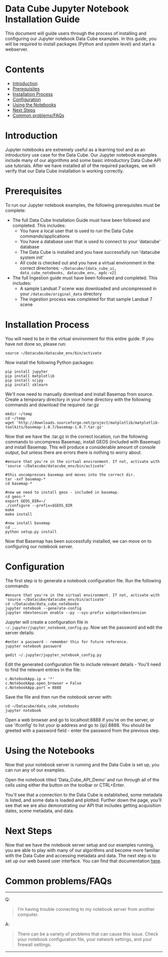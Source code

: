 Data Cube Jupyter Notebook Installation Guide
=================

This document will guide users through the process of installing and configuring our Jupyter notebook Data Cube examples. In this guide, you will be required to install packages (Python and system level) and start a webserver.

Contents
=================

  * [Introduction](#introduction)
  * [Prerequisites](#prerequisites)
  * [Installation Process](#installation_process)
  * [Configuration](#configuration)
  * [Using the Notebooks](#using_notebooks)
  * [Next Steps](#next_steps)
  * [Common problems/FAQs](#faqs)

<a name="introduction"></a> Introduction
========  
Jupyter notebooks are extremely useful as a learning tool and as an introductory use case for the Data Cube. Our Jupyter notebook examples include many of our algorithms and some basic introductory Data Cube API use tutorials. After we have installed all of the required packages, we will verify that our Data Cube installation is working correctly.  

<a name="prerequisites"></a> Prerequisites
========  

To run our Jupyter notebook examples, the following prerequisites must be complete:

* The full Data Cube Installation Guide must have been followed and completed. This includes:
  * You have a local user that is used to run the Data Cube commands/applications
  * You have a database user that is used to connect to your 'datacube' database
  * The Data Cube is installed and you have successfully run 'datacube system init'
  * All code is checked out and you have a virtual environment in the correct directories: `~/Datacube/{data_cube_ui, data_cube_notebooks, datacube_env, agdc-v2}`
* The full Ingestion guide must have been followed and completed. This includes:
  * A sample Landsat 7 scene was downloaded and uncompressed in your `/datacube/original_data` directory
  * The ingestion process was completed for that sample Landsat 7 scene

<a name="installation_process"></a> Installation Process
========  

You will need to be in the virtual environment for this entire guide. If you have not done so, please run:

```
source ~/Datacube/datacube_env/bin/activate
```

Now install the following Python packages:

```
pip install jupyter
pip install matplotlib
pip install scipy
pip install sklearn
```

We'll now need to manually download and install Basemap from source. Create a temporary directory in your home directory with the following commands and download the required .tar.gz

```
mkdir ~/temp
cd ~/temp
wget 'http://downloads.sourceforge.net/project/matplotlib/matplotlib-toolkits/basemap-1.0.7/basemap-1.0.7.tar.gz'
```

Now that we have the .tar.gz in the correct location, run the following commands to uncompress Basemap, install GEOS (included with Basemap) and install Basemap. This will produce a considerable amount of console output, but unless there are errors there is nothing to worry about.

```
#ensure that you're in the virtual environment. If not, activate with 'source ~/Datacube/datacube_env/bin/activate'

#this uncompresses basemap and moves into the correct dir.
tar -xvf basemap-*
cd basemap-*

#now we need to install geos - included in basemap.
cd geos-*
export GEOS_DIR=~/
./configure --prefix=$GEOS_DIR
make
make install  

#now install basemap
cd ..
python setup.py install
```

Now that Basemap has been successfully installed, we can move on to configuring our notebook server.

<a name="configuration"></a> Configuration
========  

The first step is to generate a notebook configuration file. Run the following commands:

```
#ensure that you're in the virtual environment. If not, activate with 'source ~/Datacube/datacube_env/bin/activate'
cd ~/Datacube/data_cube_notebooks
jupyter notebook --generate-config
jupyter nbextension enable --py --sys-prefix widgetsnbextension
```

Jupyter will create a configuration file in `~/.jupyter/jupyter_notebook_config.py`. Now set the password and edit the server details:

```
#enter a password - remember this for future reference.
jupyter notebook password

gedit ~/.jupyter/jupyter_notebook_config.py
```

Edit the generated configuration file to include relevant details - You'll need to find the relevant entries in the file:

```
c.NotebookApp.ip = '*'
c.NotebookApp.open_browser = False
c.NotebookApp.port = 8888
```

Save the file and then run the notebook server with:

```
cd ~/Datacube/data_cube_notebooks
jupyter notebook
```

Open a web browser and go to localhost:8888 if you're on the server, or use 'ifconfig' to list your ip address and go to {ip}:8888. You should be greeted with a password field - enter the password from the previous step.

<a name="using_notebooks"></a> Using the Notebooks
========  

Now that your notebook server is running and the Data Cube is set up, you can run any of our examples.

Open the notebook titled 'Data_Cube_API_Demo' and run through all of the cells using either the button on the toolbar or CTRL+Enter.

You'll see that a connection to the Data Cube is established, some metadata is listed, and some data is loaded and plotted. Further down the page, you'll see that we are also demonstrating our API that includes getting acquisition dates, scene metadata, and data.

<a name="next_steps"></a> Next Steps
========  

Now that we have the notebook server setup and our examples running, you are able to play with many of our algorithms and become more familiar with the Data Cube and accessing metadata and data. The next step is to set up our web based user interface. You can find that documentation [here](./ui_install.md).

<a name="faqs"></a> Common problems/FAQs
========  
----  

Q: 	
 >I’m having trouble connecting to my notebook server from another computer.

A:  
>	There can be a variety of problems that can cause this issue. Check your notebook configuration file, your network settings, and your firewall settings.

---  
